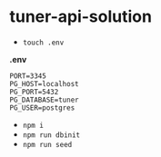 # tuner-api-solution

- `touch .env`

**.env**

```
PORT=3345
PG_HOST=localhost
PG_PORT=5432
PG_DATABASE=tuner
PG_USER=postgres
```

- `npm i`
- `npm run dbinit`
- `npm run seed`
